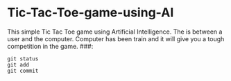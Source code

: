 # Tic-Tac-Toe-game-using-AI
This simple Tic Tac Toe game using Artificial Intelligence. The is between a user and the computer. Computer has been train and it will give you a tough competition in the game.
###:
```
git status
git add
git commit
```

